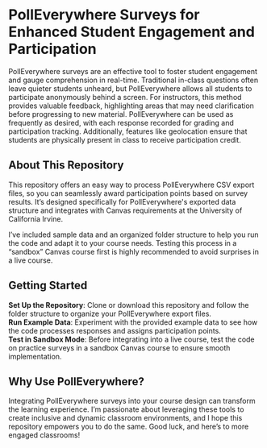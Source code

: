 # PollEverywhere Surveys for Enhanced Student Engagement and Participation  
PollEverywhere surveys are an effective tool to foster student engagement and gauge comprehension in real-time. Traditional in-class questions often leave quieter students unheard, but PollEverywhere allows all students to participate anonymously behind a screen. For instructors, this method provides valuable feedback, highlighting areas that may need clarification before progressing to new material. PollEverywhere can be used as frequently as desired, with each response recorded for grading and participation tracking. Additionally, features like geolocation ensure that students are physically present in class to receive participation credit.  

## About This Repository  
This repository offers an easy way to process PollEverywhere CSV export files, so you can seamlessly award participation points based on survey results. It’s designed specifically for PollEverywhere's exported data structure and integrates with Canvas requirements at the University of California Irvine.  

I’ve included sample data and an organized folder structure to help you run the code and adapt it to your course needs. Testing this process in a “sandbox” Canvas course first is highly recommended to avoid surprises in a live course.  

## Getting Started  
**Set Up the Repository**: Clone or download this repository and follow the folder structure to organize your PollEverywhere export files.  
**Run Example Data**: Experiment with the provided example data to see how the code processes responses and assigns participation points.  
**Test in Sandbox Mode**: Before integrating into a live course, test the code on practice surveys in a sandbox Canvas course to ensure smooth implementation.  

## Why Use PollEverywhere?  
Integrating PollEverywhere surveys into your course design can transform the learning experience. I’m passionate about leveraging these tools to create inclusive and dynamic classroom environments, and I hope this repository empowers you to do the same. Good luck, and here’s to more engaged classrooms!  